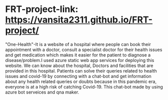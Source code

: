 # FRT-project-link: https://vansita2311.github.io/FRT-project/

"One-Health"-It is a website of a hospital where people can book their appointment with a doctor, consult a specialist doctor for their health issues and get medication which makes it easier for the patient to diagnose a disease/problem.I used azure static web app services for deploying this website. We can know about the hospital, Doctors and facilities that are provided in this hospital. Patients can solve their queries related to health issues and covid-19 by connecting with a chat-bot and get information about any health related queries or doubts because in this pandemic era, everyone is at a high risk of catching Covid-19. This chat-bot made by using azure bot serveices and qna maker.

